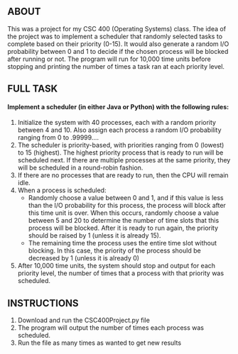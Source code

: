 ## ABOUT

This was a project for my CSC 400 (Operating Systems) class. The idea of the project was to implement a scheduler that randomly selected tasks to complete based on their priority (0-15). It would also generate a random I/O probability between 0 and 1 to decide if the chosen process will be blocked after running or not. The program will run for 10,000 time units before stopping and printing the number of times a task ran at each priority level.

## FULL TASK

#### Implement a scheduler (in either Java or Python) with the following rules:
1. Initialize the system with 40 processes, each with a random priority between 4 and 10.  Also assign each process a random I/O probability ranging from 0 to .99999….
2. The scheduler is priority-based, with priorities ranging from 0 (lowest) to 15 (highest).  The highest priority process that is ready to run will be scheduled next.  If there are multiple processes at the same priority, they will be scheduled in a round-robin fashion.
3. If there are no processes that are ready to run, then the CPU will remain idle.
4. When a process is scheduled:
   - Randomly choose a value between 0 and 1, and if this value is less than the I/O probability for this process, the process will block after this time unit is over.  When this occurs, randomly choose a value between 5 and 20 to determine the number of time slots that this process will be blocked.  After it is ready to run again, the priority should be raised by 1 (unless it is already 15).
   - The remaining time the process uses the entire time slot without blocking.  In this case, the priority of the process should be decreased by 1 (unless it is already 0)
5. After 10,000 time units, the system should stop and output for each priority level, the number of times that a process with that priority was scheduled.


## INSTRUCTIONS

1. Download and run the CSC400Project.py file
2. The program will output the number of times each process was scheduled.
3. Run the file as many times as wanted to get new results
